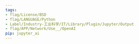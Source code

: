 ```yaml
---
tags:
- flag/License/BSD
- flag/LANGUAGE/Python
- Label/Industry-工业科学/IT/Library/Plugin/Jupyter/Output
- flag/APP/Network/Use__/OpenAI
pip: jupyter_ai
---
```

